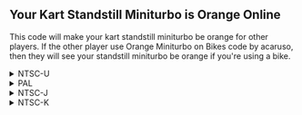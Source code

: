 ## Your Kart Standstill Miniturbo is Orange Online

This code will make your kart standstill miniturbo be orange for other players. If the other player use Orange Miniturbo on Bikes code by acaruso, then they will see your standstill miniturbo be orange if you're using a bike.

<details>
<summary>NTSC-U</summary>

```powerpc
C2586A78 00000004
817D0000 816B0028
A16B014C 2C0B004B
41800008 38000003
9801000B 00000000
```
</details>

<details>
<summary>PAL</summary>

```powerpc
C258D29C 00000004
817D0000 816B0028
A16B014C 2C0B004B
41800008 38000003
9801000B 00000000
```
</details>

<details>
<summary>NTSC-J</summary>

```powerpc
C258CC1C 00000004
817D0000 816B0028
A16B014C 2C0B004B
41800008 38000003
9801000B 00000000
```
</details>

<details>
<summary>NTSC-K</summary>

```powerpc
C257B2F4 00000004
817D0000 816B0028
A16B014C 2C0B004B
41800008 38000003
9801000B 00000000
```
</details>